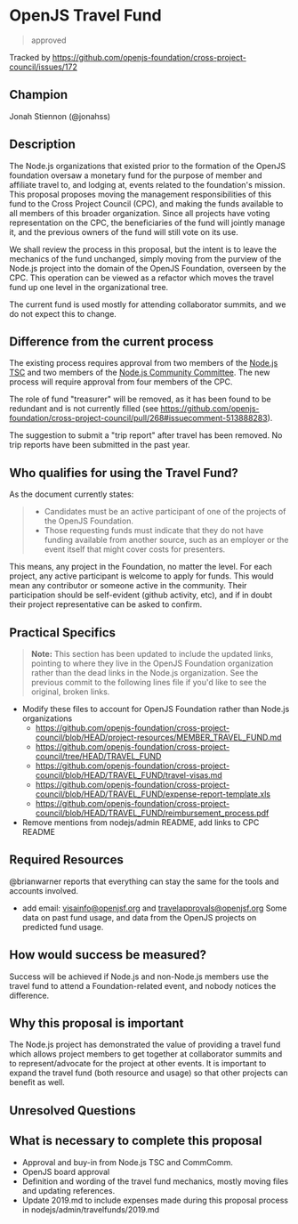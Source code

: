 # OpenJS Travel Fund
>  approved

Tracked by https://github.com/openjs-foundation/cross-project-council/issues/172

## Champion

Jonah Stiennon (@jonahss)

## Description

The Node.js organizations that existed prior to the formation of the OpenJS foundation oversaw a monetary fund for the purpose of member and affiliate travel to, and lodging at, events related to the foundation's mission. This proposal proposes moving the management responsibilities of this fund to the Cross Project Council (CPC), and making the funds available to all members of this broader organization. Since all projects have voting representation on the CPC, the beneficiaries of the fund will jointly manage it, and the previous owners of the fund will still vote on its use.

We shall review the process in this proposal, but the intent is to leave the mechanics of the fund unchanged, simply moving from the purview of the Node.js project into the domain of the OpenJS Foundation, overseen by the CPC. This operation can be viewed as a refactor which moves the travel fund up one level in the organizational tree.

The current fund is used mostly for attending collaborator summits, and we do not expect this to change.

## Difference from the current process

The existing process requires approval from two members of the [Node.js TSC](https://github.com/nodejs/TSC) and two members of the [Node.js Community Committee](https://github.com/nodejs/community-committee).
The new process will require approval from four members of the CPC.

The role of fund "treasurer" will be removed, as it has been found to be redundant and is not currently filled (see https://github.com/openjs-foundation/cross-project-council/pull/268#issuecomment-513888283).

The suggestion to submit a "trip report" after travel has been removed. No trip reports have been submitted in the past year.

## Who qualifies for using the Travel Fund?

As the document currently states:
> * Candidates must be an active participant of one of the projects of the OpenJS Foundation.
> * Those requesting funds must indicate that they do not have funding available from another source, such as an employer or
>   the event itself that might cover costs for presenters.

This means, any project in the Foundation, no matter the level.
For each project, any active participant is welcome to apply for funds. This would mean any contributor or someone active in the community. Their participation should be self-evident (github activity, etc), and if in doubt their project representative can be asked to confirm.

## Practical Specifics

> **Note:** This section has been updated to include the updated links, pointing to where they live in the OpenJS Foundation organization rather than the dead links in the Node.js organization. See the previous commit to the following lines file if you'd like to see the original, broken links.

- Modify these files to account for OpenJS Foundation rather than Node.js organizations
  - https://github.com/openjs-foundation/cross-project-council/blob/HEAD/project-resources/MEMBER_TRAVEL_FUND.md
  - https://github.com/openjs-foundation/cross-project-council/tree/HEAD/TRAVEL_FUND
  - https://github.com/openjs-foundation/cross-project-council/blob/HEAD/TRAVEL_FUND/travel-visas.md
  - https://github.com/openjs-foundation/cross-project-council/blob/HEAD/TRAVEL_FUND/expense-report-template.xls
  - https://github.com/openjs-foundation/cross-project-council/blob/HEAD/TRAVEL_FUND/reimbursement_process.pdf
- Remove mentions from nodejs/admin README, add links to CPC README

## Required Resources

@brianwarner reports that everything can stay the same for the tools and accounts involved.
 - add email: visainfo@openjsf.org and travelapprovals@openjsf.org
Some data on past fund usage, and data from the OpenJS projects on predicted fund usage.

## How would success be measured?

Success will be achieved if Node.js and non-Node.js members use the travel fund to attend a Foundation-related event, and nobody notices the difference.

## Why this proposal is important

The Node.js project has demonstrated the value of providing a travel fund which allows project members to get together at collaborator summits and to represent/advocate for the project at other events. It is important to expand the travel fund (both resource and usage) so that other projects can benefit as well.

## Unresolved Questions



## What is necessary to complete this proposal

- Approval and buy-in from Node.js TSC and CommComm.
- OpenJS board approval
- Definition and wording of the travel fund mechanics, mostly moving files and updating references.
- Update 2019.md to include expenses made during this proposal process in nodejs/admin/travelfunds/2019.md
